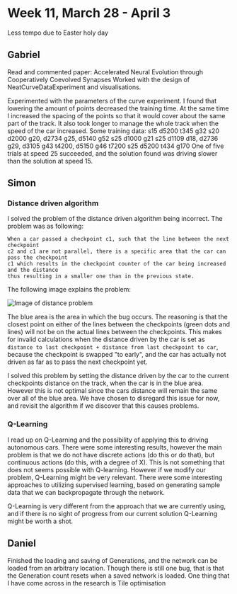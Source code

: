 # Week 11, March 28 - April 3
Less tempo due to Easter holy day

## Gabriel 
Read and commented paper: Accelerated Neural Evolution through Cooperatively Coevolved Synapses
Worked with the design of NeatCurveDataExperiment and visualisations.

Experimented with the parameters of the curve experiment. I found that lowering the amount of points decreased the training time. At the same time I increased the spacing of the points so that it would cover about the same part of the track. It also took longer to manage the whole track when the speed of the car increased. Some training data:
s15 d5200 t345 g32
s20 d2000 g20, d2734 g25, d5140 g52 
s25 d1000 g21
s25 d1109 d18, d2736 g29, d3105 g43 t4200, d5150 g46 t7200
s25 d5200 t434 g170
One of five trials at speed 25 succeeded, and the solution found was driving slower than the solution at speed 15. 

## Simon

### Distance driven algorithm
I solved the problem of the distance driven algorithm being incorrect. The problem was as following:
```
When a car passed a checkpoint c1, such that the line between the next checkpoint
c2 and c1 are not parallel, there is a specific area that the car can pass the checkpoint
c1 which results in the checkpoint counter of the car being increased and the distance
thus resulting in a smaller one than in the previous state.
```

The following image explains the problem:

![Image of distance problem](http://i.imgur.com/JBdJ4Fw.png)

The blue area is the area in which the bug occurs. The reasoning is that the closest point on either of the lines between the checkpoints (green dots and lines) will not be on the actual lines between the checkpoints. This makes for invalid calculations when the distance driven by the car is set as `distance to last checkpoint + distance from last checkpoint to car`, because the checkpoint is swapped "to early", and the car has actually not driven as far as to pass the next checkpoint yet.

I solved this problem by setting the distance driven by the car to the current checkpoints distance on the track, when the car is in the blue area. However this is not optimal since the cars distance will remain the same over all of the blue area. We have chosen to disregard this issue for now, and revisit the algorithm if we discover that this causes problems.

### Q-Learning
I read up on Q-Learning and the possibility of applying this to driving autonomous cars. There were some interesting results, however the main problem is that we do not have discrete actions (do this or do that), but continuous actions (do this, with a degree of X). This is not something that does not seems possible with Q-learning. However if we modify our problem, Q-Learning might be very relevant. There were some interesting approaches to utilizing supervised learning, based on generating sample data that we can backpropagate through the network.

Q-Learning is very different from the approach that we are currently using, and if there is no sight of progress from our current solution Q-Learning might be worth a shot.

## Daniel
Finished the loading and saving of Generations, and the network can be loaded from an arbitrary location. Though there is still one bug, that is that the Generation count resets when a saved network is loaded.
One thing that I have come across in the research is Tile optimisation
